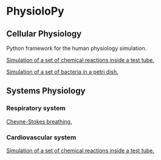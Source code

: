 # PhysioloPy

## Cellular Physiology
Python framework for the human physiology simulation.

[Simulation of a set of chemical reactions inside a test tube.](https://github.com/Chapa56/PhysioloPy/blob/main/examples/chemical_simulation.ipynb)

[Simulation of a set of bacteria in a petri dish.](https://github.com/Chapa56/PhysioloPy/blob/main/examples/bacterium_simulation.ipynb)

## Systems Physiology

### Respiratory system

[Cheyne-Stokes breathing.](https://github.com/Chapa56/PhysioloPy/blob/main/examples/breathing_simulation.ipynb)

### Cardiovascular system

[Simulation of a set of chemical reactions inside a test tube.](https://github.com/Chapa56/PhysioloPy/blob/main/examples/chemical_simulation.ipynb)


